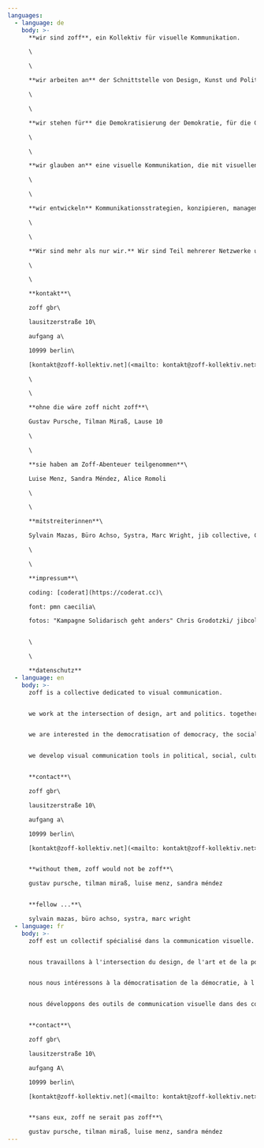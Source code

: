 ```yaml
---
languages:
  - language: de
    body: >-
      **wir sind zoff**, ein Kollektiv für visuelle Kommunikation.

      \

      \

      **wir arbeiten an** der Schnittstelle von Design, Kunst und Politik. 

      \

      \

      **wir stehen für** die Demokratisierung der Demokratie, für die Gesellschaft der Vielen, für eine basisdemokratische, intersektionale feministische, antirassistische, ökologische und soziale Politik.

      \

      \

      **wir glauben an** eine visuelle Kommunikation, die mit visuellen Stereotypen bricht und die Dekolonisierung von Bildern ermöglicht. Eine Kommunikation, die die Hegemonie der Sprecherposition in Fragen stellt. Eine Kommunikation, die einen Perspektivenwechsel bietet und eine Verschiebung der Machtverhältnisse ermöglicht. Eine Kommunikation, die eher zum Nachdenken als zum Überzeugen anregt. Eine Kommunikation, die sich sozialer Determinismen und visueller Codierung bewusst ist und versucht eher inklusive Räume der sozialen Interaktion zu gestalten als eine exklusive Ästhetisierung des Diskurses anzustreben. Eine Kommunikation, die Empowerment und konkrete politische Wirksamkeit ermöglicht. 

      \

      \

      **wir entwickeln** Kommunikationsstrategien, konzipieren, managen und produzieren Kampagnen, Visuelle Systeme und verschiedene digitale Formate (bspw. digital storytelling) für politische, soziale, kulturelle und Bildungsprojekte. Wir entwickeln partizipative Prozesse, die Räume für andere Narrative bieten. Wir arbeiten gern prozessorientiert und legen viel Wert auf eine ein kontinuierlichen und regelmäßigen Austausch während des ganze Projektes.

      \

      \

      **Wir sind mehr als nur wir.** Wir sind Teil mehrerer Netzwerke und Teil einer Bewegung, die die ganze Bäckerei will, und zwar sofort. ; )

      \

      \

      **kontakt**\

      zoff gbr\

      lausitzerstraße 10\

      aufgang a\

      10999 berlin\

      [kontakt@zoff-kollektiv.net](<mailto: kontakt@zoff-kollektiv.net>)

      \

      \

      **ohne die wäre zoff nicht zoff**\

      Gustav Pursche, Tilman Miraß, Lause 10

      \

      \

      **sie haben am Zoff-Abenteuer teilgenommen**\

      Luise Menz, Sandra Méndez, Alice Romoli

      \

      \

      **mitstreiterinnen**\

      Sylvain Mazas, Büro Achso, Systra, Marc Wright, jib collective, Cai Schmitz-Weicht, Noa ..., 

      \

      \

      **impressum**\

      coding: [coderat](https://coderat.cc)\

      font: pmn caecilia\

      fotos: "Kampagne Solidarisch geht anders" Chris Grodotzki/ jibcollective, ...


      \

      \

      **datenschutz**
  - language: en
    body: >-
      zoff is a collective dedicated to visual communication.


      we work at the intersection of design, art and politics. together we conceptualise, design and develop websites, campaigns, publications and exhibitions.


      we are interested in the democratisation of democracy, the social and political impact of design. we want to empower, intervene or tell with and through projects we work on.


      we develop visual communication tools in political, social, cultural and educational contexts.


      **contact**\

      zoff gbr\

      lausitzerstraße 10\

      aufgang a\

      10999 berlin\

      [kontakt@zoff-kollektiv.net](<mailto: kontakt@zoff-kollektiv.net>)


      **without them, zoff would not be zoff**\

      gustav pursche, tilman miraß, luise menz, sandra méndez


      **fellow ...**\

      sylvain mazas, büro achso, systra, marc wright
  - language: fr
    body: >-
      zoff est un collectif spécialisé dans la communication visuelle.


      nous travaillons à l'intersection du design, de l'art et de la politique. ensemble, nous conceptualisons, concevons et développons des sites web, des campagnes, des publications et des expositions.


      nous nous intéressons à la démocratisation de la démocratie, à l'impact social et politique du design. nous voulons donner du pouvoir, intervenir ou raconter avec et à travers les projets sur lesquels nous travaillons.


      nous développons des outils de communication visuelle dans des contextes politiques, sociaux, culturels et éducatifs.


      **contact**\

      zoff gbr\

      lausitzerstraße 10\

      aufgang A\

      10999 berlin\

      [kontakt@zoff-kollektiv.net](<mailto: kontakt@zoff-kollektiv.net>)


      **sans eux, zoff ne serait pas zoff**\

      gustav pursche, tilman miraß, luise menz, sandra méndez
---
```

